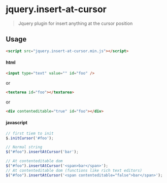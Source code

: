 # jquery.insert-at-cursor

> Jquery plugin for insert anything at the cursor position

## Usage

```html
<script src="jquery.insert-at-cursor.min.js"></script>
```

#### html

``` html
<input type="text" value="" id="foo" />
```
or

``` html
<textarea id="foo"></textarea>
```
or
``` html
<div contenteditable="true" id="foo"></div>
```

#### javascript
```js
// first tiem to init
$.initCursor('#foo');

// Normal string
$("#foo").insertAtCursor('bar');

// At contenteditable dom
$("#foo").insertAtCursor('<span>bar</span>');
// At contenteditable dom (functions like rich text editors)
$("#foo").insertAtCursor('<span contenteditable="false">bar</span>');
```

